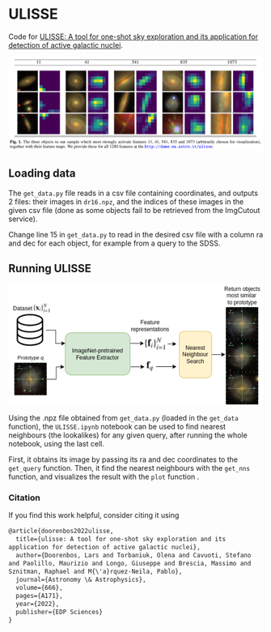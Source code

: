 # ULISSE
Code for [ULISSE: A tool for one-shot sky exploration and its application for detection of active galactic nuclei](https://www.aanda.org/articles/aa/abs/2022/10/aa43900-22/aa43900-22.html). 

![Objects activating pretrained features](figures/features.png "features")

## Loading data

The `get_data.py` file reads in a csv file containing coordinates, and outputs 2 files: their images in `dr16.npz`, and the indices of these images in the given csv file (done as some objects fail to be retrieved from the ImgCutout service). 

Change line 15 in `get_data.py` to read in the desired csv file with a column ra and dec for each object, for example from a query to the SDSS.

## Running ULISSE

![ULISSE](figures/ULISSE.png "ULISSE")

Using the .npz file obtained from `get_data.py` (loaded in the `get_data` function), the `ULISSE.ipynb` notebook can be used to find nearest neighbours (the lookalikes) for any given query, after running the whole notebook, using the last cell.

First, it obtains its image by passing its ra and dec coordinates to the `get_query` function. Then, it find the nearest neighbours with the `get_nns` function, and visualizes the result with the `plot` function .

### Citation

If you find this work helpful, consider citing it using

```
@article{doorenbos2022ulisse,
  title={ulisse: A tool for one-shot sky exploration and its application for detection of active galactic nuclei},
  author={Doorenbos, Lars and Torbaniuk, Olena and Cavuoti, Stefano and Paolillo, Maurizio and Longo, Giuseppe and Brescia, Massimo and Sznitman, Raphael and M{\'a}rquez-Neila, Pablo},
  journal={Astronomy \& Astrophysics},
  volume={666},
  pages={A171},
  year={2022},
  publisher={EDP Sciences}
}
```
